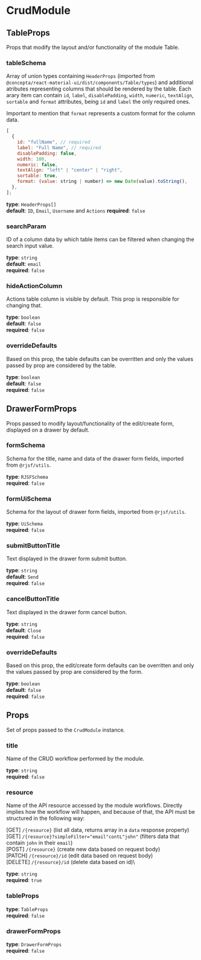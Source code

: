 # CrudModule

## **TableProps**

Props that modify the layout and/or functionality of the module Table.

### **tableSchema**

Array of union types containing `HeaderProps` (imported from `@concepta/react-material-ui/dist/components/Table/types`) and additional atributes representing columns that should be rendered by the table. Each arary item can contain `id`, `label`, `disablePadding`, `width`, `numeric`, `textAlign`, `sortable` and `format` attributes, being `id` and `label` the only required ones.

Important to mention that `format` represents a custom format for the column data.

```js
[
  {
    id: "fullName", // required
    label: "Full Name", // required
    disablePadding: false,
    width: 100,
    numeric: false,
    textAlign: "left" | "center" | "right",
    sortable: true,
    format: (value: string | number) => new Date(value).toString(),
  },
];
```

**type**: `HeaderProps[]`\
**default**: `ID`, `Email`, `Username` and `Actions`
**required**: `false`

### **searchParam**

ID of a column data by which table items can be filtered when changing the search input value.

**type**: `string`\
**default**: `email`\
**required**: `false`

### **hideActionColumn**

Actions table column is visible by default. This prop is responsible for changing that.

**type**: `boolean`\
**default**: `false`\
**required**: `false`

### **overrideDefaults**

Based on this prop, the table defaults can be overritten and only the values passed by prop are considered by the table.

**type**: `boolean`\
**default**: `false`\
**required**: `false`

## **DrawerFormProps**

Props passed to modify layout/functionality of the edit/create form, displayed on a drawer by default.

### **formSchema**

Schema for the title, name and data of the drawer form fields, imported from `@rjsf/utils`.

**type**: `RJSFSchema`\
**required**: `false`

### **formUiSchema**

Schema for the layout of drawer form fields, imported from `@rjsf/utils`.

**type**: `UiSchema`\
**required**: `false`

### **submitButtonTitle**

Text displayed in the drawer form submit button.

**type**: `string`\
**default**: `Send`\
**required**: `false`

### **cancelButtonTitle**

Text displayed in the drawer form cancel button.

**type**: `string`\
**default**: `Close`\
**required**: `false`

### **overrideDefaults**

Based on this prop, the edit/create form defaults can be overritten and only the values passed by prop are considered by the form.

**type**: `boolean`\
**default**: `false`\
**required**: `false`

## Props

Set of props passed to the `CrudModule` instance.

### **title**

Name of the CRUD workflow performed by the module.

**type**: `string`\
**required**: `false`

### **resource**

Name of the API resource accessed by the module workflows. Directly implies how the workflow will happen, and because of that, the API must be structured in the following way:

[GET] `/{resource}` (list all data, returns array in a `data` response property)\
[GET] `/{resource}?simpleFilter="email"contL"john"` (filters data that contain `john` in their `email`)\
[POST] `/{resource}` (create new data based on request body)\
[PATCH] `/{resource}/id` (edit data based on request body)\
[DELETE] `/{resource}/id` (delete data based on id)\

**type**: `string`\
**required**: `true`

### **tableProps**

**type**: `TableProps`\
**required**: `false`

### **drawerFormProps**

**type**: `DrawerFormProps`\
**required**: `false`
